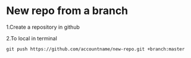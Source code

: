 # New repo from a branch

1.Create a repository in github

2.To local in terminal

```text
git push https://github.com/accountname/new-repo.git +branch:master
```

